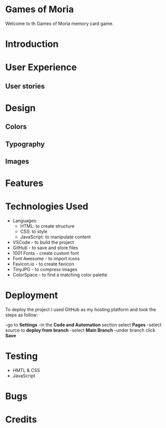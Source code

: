 # Games of Moria

Welcome to th Games of Moria memory card game.

# Introduction

# User Experience
## User stories

# Design
## Colors

## Typography

## Images

# Features

# Technologies Used
- Languages:
    - HTML: to create structure
    - CSS: to style
    - JavaScript: to manipulate content
- VSCode - to build the project
- GitHub - to save and store files
- 1001 Fonts - create custom font
- Font Awesome - to import icons
- Favicon.io - to create favicon
- TinyJPG - to compress images
- ColorSpace - to find a matching color palette


# Deployment
To deploy the project I used GitHub as my hosting platform and took the steps as follow:

-go to **Settings**
-in the **Code and Automation** section select **Pages**
-select source to **deploy from branch**
-select **Main Branch**
-under branch click **Save**

# Testing
- HMTL & CSS
- JavaScript

# Bugs

# Credits
